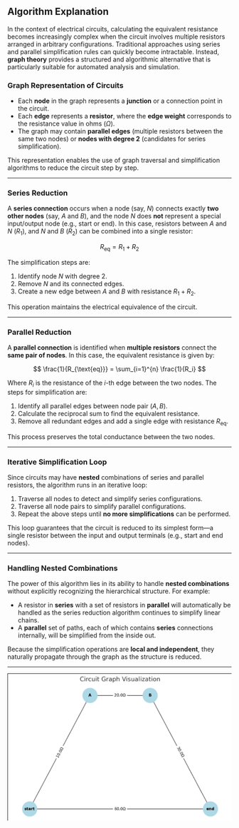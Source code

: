 ##  Algorithm Explanation

In the context of electrical circuits, calculating the equivalent resistance becomes increasingly complex when the circuit involves multiple resistors arranged in arbitrary configurations. Traditional approaches using series and parallel simplification rules can quickly become intractable. Instead, **graph theory** provides a structured and algorithmic alternative that is particularly suitable for automated analysis and simulation.

###  Graph Representation of Circuits

- Each **node** in the graph represents a **junction** or a connection point in the circuit.
- Each **edge** represents a **resistor**, where the **edge weight** corresponds to the resistance value in ohms ($\Omega$).
- The graph may contain **parallel edges** (multiple resistors between the same two nodes) or **nodes with degree 2** (candidates for series simplification).

This representation enables the use of graph traversal and simplification algorithms to reduce the circuit step by step.

---

###  Series Reduction

A **series connection** occurs when a node (say, $N$) connects exactly **two other nodes** (say, $A$ and $B$), and the node $N$ does **not** represent a special input/output node (e.g., start or end). In this case, resistors between $A$ and $N$ ($R_1$), and $N$ and $B$ ($R_2$) can be combined into a single resistor:

$$
R_{\text{eq}} = R_1 + R_2
$$

The simplification steps are:
1. Identify node $N$ with degree 2.
2. Remove $N$ and its connected edges.
3. Create a new edge between $A$ and $B$ with resistance $R_1 + R_2$.

This operation maintains the electrical equivalence of the circuit.

---

###  Parallel Reduction

A **parallel connection** is identified when **multiple resistors** connect the **same pair of nodes**. In this case, the equivalent resistance is given by:

$$
\frac{1}{R_{\text{eq}}} = \sum_{i=1}^{n} \frac{1}{R_i}
$$

Where $R_i$ is the resistance of the $i$-th edge between the two nodes. The steps for simplification are:
1. Identify all parallel edges between node pair $(A, B)$.
2. Calculate the reciprocal sum to find the equivalent resistance.
3. Remove all redundant edges and add a single edge with resistance $R_{\text{eq}}$.

This process preserves the total conductance between the two nodes.

---

###  Iterative Simplification Loop

Since circuits may have **nested** combinations of series and parallel resistors, the algorithm runs in an iterative loop:
1. Traverse all nodes to detect and simplify series configurations.
2. Traverse all node pairs to simplify parallel configurations.
3. Repeat the above steps until **no more simplifications** can be performed.

This loop guarantees that the circuit is reduced to its simplest form—a single resistor between the input and output terminals (e.g., start and end nodes).

---

###  Handling Nested Combinations

The power of this algorithm lies in its ability to handle **nested combinations** without explicitly recognizing the hierarchical structure. For example:

- A resistor in **series** with a set of resistors in **parallel** will automatically be handled as the series reduction algorithm continues to simplify linear chains.
- A **parallel** set of paths, each of which contains **series** connections internally, will be simplified from the inside out.

Because the simplification operations are **local and independent**, they naturally propagate through the graph as the structure is reduced.

---

![alt text](image.png)